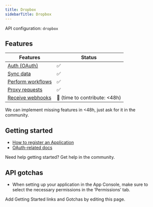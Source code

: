 ```yaml
---
title: Dropbox
sidebarTitle: Dropbox
---
```


API configuration: `dropbox`

## Features

| Features | Status |
| - | - |
| [Auth (OAuth)](https://terapi.gitbook.io/terapi-api-explorer/integrate/guides/authorize-an-api) | ✅ |
| [Sync data](https://terapi.gitbook.io/terapi-api-explorer/integrate/guides/sync-data-from-an-api) | ✅ |
| [Perform workflows](https://terapi.gitbook.io/terapi-api-explorer/integrate/guides/perform-workflows-with-an-api) | ✅ |
| [Proxy requests](https://terapi.gitbook.io/terapi-api-explorer/integrate/guides/proxy-requests-to-an-api) | ✅ |
| [Receive webhooks](https://terapi.gitbook.io/terapi-api-explorer/integrate/guides/receive-webhooks-from-an-api) | 🚫 (time to contribute: &lt;48h) |

We can implement missing features in &lt;48h, just ask for it in the community.

## Getting started

-   [How to register an Application](https://www.dropbox.com/developers/apps) 
-   [OAuth-related docs](https://developers.dropbox.com/oauth-guide)

Need help getting started? Get help in the community.

## API gotchas

-   When setting up your application in the App Console, make sure to select the necessary permissions in the ‘Permissions’ tab.

Add Getting Started links and Gotchas by editing this page.

